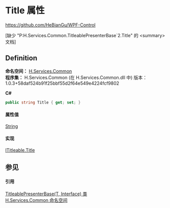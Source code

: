 # Title 属性
https://github.com/HeBianGu/WPF-Control

\[缺少 "P:H.Services.Common.TitleablePresenterBase`2.Title" 的 &lt;summary&gt; 文档\]



## Definition
**命名空间：** <a href="b9cdd84f-6623-a51a-f53b-465103ced202">H.Services.Common</a>  
**程序集：** H.Services.Common (在 H.Services.Common.dll 中) 版本：1.0.3+58daf524b91f25bbf55d2f64e549e4224fcf9802

**C#**
``` C#
public string Title { get; set; }
```



#### 属性值
<a href="https://learn.microsoft.com/dotnet/api/system.string" target="_blank" rel="noopener noreferrer">String</a>

#### 实现
<a href="73c1242e-38ed-dba4-70f3-4a350c875e17">ITitleable.Title</a>  


## 参见


#### 引用
<a href="1d2c392f-090c-2266-96bd-19f253c87a7f">TitleablePresenterBase(T, Interface) 类</a>  
<a href="b9cdd84f-6623-a51a-f53b-465103ced202">H.Services.Common 命名空间</a>  
